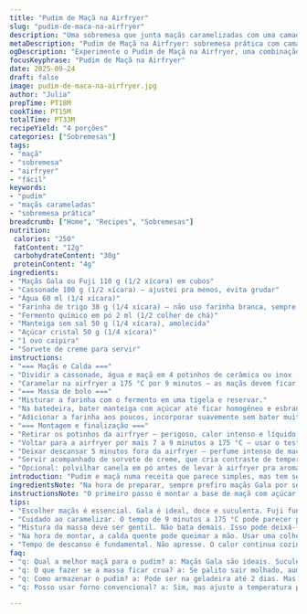 ```yaml
---
title: "Pudim de Maçã na Airfryer"
slug: "pudim-de-maca-na-airfryer"
description: "Uma sobremesa que junta maçãs caramelizadas com uma camada de massa de bolo, tudo feito na airfryer. A maçã escolhida e os tempos de cozimento são cruciais para equilíbrio entre doce, textura e aroma. Alterei levemente a proporção do açúcar, substitui o bicarbonato por fermento químico para um crescimento mais uniforme, e mudou o tempo para evitar massa crua. O toque especial fica por conta da maçã Gala, que solta sucos que deixam tudo mais úmido. Finalize com sorvete de creme para contrapor quente e frio. Uma receita prática com técnicas para reconhecer o ponto com olhos, nariz e mãos."
metaDescription: "Pudim de Maçã na Airfryer: sobremesa prática com camadas de maçã caramelizada e massa de bolo, perfeita para aquecer o coração."
ogDescription: "Experimente o Pudim de Maçã na Airfryer, uma combinação irresistível de maçãs suculentas e bolo macio, perfeita para qualquer ocasião."
focusKeyphrase: "Pudim de Maçã na Airfryer"
date: 2025-09-24
draft: false
image: pudim-de-maca-na-airfryer.jpg
author: "Julia"
prepTime: PT18M
cookTime: PT15M
totalTime: PT33M
recipeYield: "4 porções"
categories: ["Sobremesas"]
tags:
- "maçã"
- "sobremesa"
- "airfryer"
- "fácil"
keywords:
- "pudim"
- "maçãs carameladas"
- "sobremesa prática"
breadcrumb: ["Home", "Recipes", "Sobremesas"]
nutrition: 
 calories: "250"
 fatContent: "12g"
 carbohydrateContent: "30g"
 proteinContent: "4g"
ingredients:
- "Maçãs Gala ou Fuji 110 g (1/2 xícara) em cubos"
- "Cassonade 100 g (1/2 xícara) — ajustei pra menos, evita grudar"
- "Água 60 ml (1/4 xícara)"
- "Farinha de trigo 38 g (1/4 xícara) — não uso farinha branca, sempre integral ou comum sem aditivos"
- "Fermento químico em pó 2 ml (1/2 colher de chá)"
- "Manteiga sem sal 50 g (1/4 xícara), amolecida"
- "Açúcar cristal 50 g (1/4 xícara)"
- "1 ovo caipira"
- "Sorvete de creme para servir"
instructions:
- "=== Maçãs e Calda ==="
- "Dividir a cassonade, água e maçã em 4 potinhos de cerâmica ou inox (180 ml)."
- "Caramelar na airfryer a 175 °C por 9 minutos — as maçãs devem ficar macias, a calda borbulhando e com cheiro de caramelo."
- "=== Massa de bolo ==="
- "Misturar a farinha com o fermento em uma tigela e reservar."
- "Na batedeira, bater manteiga com açúcar até ficar homogêneo e esbranquiçado. Juntar o ovo e bater mais até homogeneizar."
- "Adicionar a farinha aos poucos, incorporar suavemente sem bater muito pra não endurecer."
- "=== Montagem e finalização ==="
- "Retirar os potinhos da airfryer — perigoso, calor intenso e líquido fervendo. Com uma colher, distribuir a massa por cima das maçãs e da calda, cobrindo totalmente."
- "Voltar para a airfryer por mais 7 a 9 minutos a 175 °C — usar o teste do palito, deve sair limpo e massa firme ao toque. Massa úmida indica mais tempo."
- "Deixar descansar 5 minutos fora da airfryer — perfume intenso de maçã e manteiga quase queimando no ar round. Se retirar quente demais pode desmanchar."
- "Servir acompanhado de sorvete de creme, que cria contraste de temperatura e textura."
- "Opcional: polvilhar canela em pó antes de levar à airfryer pra aroma mais intenso."
introduction: "Pudim e maçã numa receita que parece simples, mas tem seus truques. Já fiz com várias maçãs; essa versão com maçã Gala e massa de bolo crescida na airfryer me conquistou. A textura da maçã precisa estar macia, mas não desmanchar, e a calda caramelizada deve borbulhar, dando aroma intenso. Bater manteiga e açúcar cria estrutura da massa, que sobe por cima como uma nuvem perfumada. A proximidade do cesto da airfryer ajuda a garantir o calor uniforme. O segredo é controlar o tempo olhando cor da massa, cheiro de caramelo e sensação tátil da massa ao toque. Servido com sorvete de creme, o contraste é conforto autêntico. Ideal pra quem tem pouco tempo e quer um doce que conversa com alma e experiência do cozinheiro. Sem enrolação e com técnica prática para domar a sobremesa."
ingredientsNote: "Na hora de preparar, sempre prefiro maçãs Gala por serem adocicadas sem exagero, ao contrário das Empire que podem ser mais ácidas e soltar menos suco. Cassonade é fundamental para o sabor caramelizado, mas dê uma maneirada pra massa não ficar encharcada demais. A água serve para dissolver o açúcar e ajudar no caramelo inicial, que devemos observar atentamente para que não passe demais — caramelo queimado amarga, e de menos, as maçãs ficam secas. Substituir bicarbonato por fermento feito diferença no crescimento e textura do bolo — mais macio e menos amargo. Manteiga sem sal ajuda no controle do tempero, principalmente quando usamos açúcar cristal ao invés de refinado. A escolha do ovo caipira é porque aumenta o sabor e liga melhor os ingredientes. Se não tiver airfryer, forno pré-aquecido a 180 °C funciona, mas o tempo e textura podem variar, fique de olho ao invés de só olhar relógio. Ramequins retos funcionam melhor e facilitam a retirada depois."
instructionsNote: "O primeiro passo é montar a base de maçã com açúcar e água direto nos potinhos. Usar temperatura média-alta na airfryer para o caramelo borbulhar é crucial. Fique perto; o cheiro forte de caramelo suave indica que a calda está no ponto — não deixe escurecer demais, porque depois a massa vai assar e pode queimar. Enquanto carameliza, misturar a farinha com fermento pra aumentar homogeneidade evita pontos de sabores metálicos do bicarbonato, que já usei e não volto mais. Bater manteiga e açúcar até ficar cremoso é o que cria a linguagem da massa. Incorporar o ovo só depois pra controlar emulsão e evitar separação do creme. Misturar a farinha com cuidado, sem bater demais, dá leveza e evita bola de massa ou bolo denso. Pôr a massa sobre a calda quente na hora exige cuidado para não queimar a mão, mas isso é o que cria contraste visual e sensorial. Final menos óbvio: deixar repousar pro calor penetrar e o aroma fechar como abraço; sempre faço assim. Se o palito sair molhado, estenda o tempo em 2 minutos. Importante: quem tentar pode acabar com massa crua ou maçã crua — ficar atento a textura e aroma é a chave para não errar."
tips:
- "Escolher maçãs é essencial. Gala é ideal, doce e suculenta. Fuji funciona, mas pode ser menos doce. Cassonade ajuda com o caramelo, mas não exagere. Se ficar encharcado, a massa não assa bem."
- "Cuidado ao caramelizar. O tempo de 9 minutos a 175 °C pode parecer pouco. Mas é crucial. Não deixe escurecer. O cheiro ficará intenso. Isso indica que está no ponto certo."
- "Mistura da massa deve ser gentil. Não bata demais. Isso pode deixá-la densa. Incluir o ovo depois da manteiga é chave. Mantém a leveza e união dos ingredientes. Atenção ao toque."
- "Na hora de montar, a calda quente pode queimar a mão. Usar uma colher é bom, mas cuidado. Isso cria contraste visual que impacta. Assim quando desenforma fica bonito."
- "Tempo de descanso é fundamental. Não apresse. O calor continua cozinhando. Aroma se intensifica. Espere os 5 minutos. Isso ajuda a massa a firmar e os sabores se unirem."
faq:
- "q: Qual a melhor maçã para o pudim? a: Maçãs Gala são ideais. Suculentas e doces. Fuji também funciona. Mas não exagere. Não use Empire que são muito ácidas."
- "q: O que fazer se a massa ficar crua? a: Se palito sair molhado, aumente o tempo. Adicione 2 minutos. O aroma e toque denotam quando está no ponto. Observe sempre esses sinais."
- "q: Como armazenar o pudim? a: Pode ser na geladeira até 2 dias. Mas a textura pode mudar. Se preferir, descongele. Também dá para aquecer na airfryer."
- "q: Posso usar forno convencional? a: Sim, mas ajuste a temperatura para 180 °C. O tempo pode variar. Fique de olho na cor e cheiro. Senão, pode queimar."

---
```

